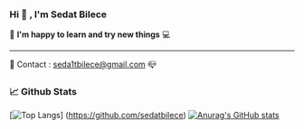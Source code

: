 ### Hi  👋 , I'm Sedat Bilece
 :iphone:  **I'm happy to learn and try new things**  :computer:
***
:e-mail: Contact : seda1tbilece@gmail.com :mailbox_closed:



### 📈 Github Stats
[![Top Langs](https://github-readme-stats.vercel.app/api/top-langs/?username=sedatbilece&exclude_repo=alpha-compiler,watch-the-box,rawskill&langs_count=10&theme=tokyonight&layout=compact)]
(https://github.com/sedatbilece)  [![Anurag's GitHub stats](https://github-readme-stats.vercel.app/api?username=sedatbilece&count_private=true&theme=tokyonight&show_icons=true&include_all_commits=true&line_height=28)](https://github.com/anuraghazra/github-readme-stats)
